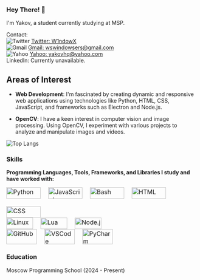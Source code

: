 ### Hey There! 👋

I'm Yakov, a student currently studying at MSP.

Contact:  
![Twitter](https://img.shields.io/badge/Twitter-1DA1F2?style=flat-square&logo=twitter&logoColor=white) [Twitter: W1ndowX](https://x.com/W1ndowX)  
![Gmail](https://img.shields.io/badge/Gmail-D14836?style=flat-square&logo=gmail&logoColor=white) [Gmail: wswindowsers@gmail.com](mailto:wswindowsers@gmail.com)  
![Yahoo](https://img.shields.io/badge/Yahoo-6001D2?style=flat-square&logo=yahoo&logoColor=white) [Yahoo: yakovhq@yahoo.com](mailto:yakovhq@yahoo.com)  
LinkedIn: Currently unavailable.

## Areas of Interest

- **Web Development**: I'm fascinated by creating dynamic and responsive web applications using technologies like Python, HTML, CSS, JavaScript, and frameworks such as Electron and Node.js.

- **OpenCV**: I have a keen interest in computer vision and image processing. Using OpenCV, I experiment with various projects to analyze and manipulate images and videos.

![Top Langs](https://github-readme-stats.vercel.app/api/top-langs/?username=GitW1n&layout=compact)

### Skills

**Programming Languages, Tools, Frameworks, and Libraries I study and have worked with:**  
<div style="display: flex; flex-wrap: wrap; gap: 20px; font-size: 16px;">
    <img src="https://img.shields.io/badge/Python-blue?style=flat-square&logo=python&logoColor=white" alt="Python" width="90" height="30" />
    <img src="https://img.shields.io/badge/JavaScript-F7DF1E?style=flat-square&logo=javascript&logoColor=black" alt="JavaScript" width="90" height="30" />
    <img src="https://img.shields.io/badge/Bash-4EAA25?style=flat-square&logo=gnubash&logoColor=white" alt="Bash" width="90" height="30" />
    <img src="https://img.shields.io/badge/HTML-E34F26?style=flat-square&logo=html5&logoColor=white" alt="HTML" width="90" height="30" />
    <img src="https://img.shields.io/badge/CSS-1572B6?style=flat-square&logo=css3&logoColor=white" alt="CSS" width="90" height="30" />
</div>

<div style="display: flex; flex-wrap: wrap; gap: 20px; font-size: 16px;">
    <img src="https://img.shields.io/badge/Linux-FCC624?style=flat-square&logo=linux&logoColor=black" alt="Linux" width="70" height="30" />
    <img src="https://img.shields.io/badge/Lua(Roblox)-blue?style=flat-square&logo=lua&logoColor=white" alt="Lua" width="70" height="30" />
    <img src="https://img.shields.io/badge/Node.js-339933?style=flat-square&logo=node.js&logoColor=white" alt="Node.js" width="70" height="30" />
</div>

<div style="display: flex; flex-wrap: wrap; gap: 20px; font-size: 16px;">
    <img src="https://img.shields.io/badge/GitHub-181717?style=flat-square&logo=github&logoColor=white" alt="GitHub" width="80" height="40" />
    <img src="https://img.shields.io/badge/VSCode-007ACC?style=flat-square&logo=visualstudiocode&logoColor=white" alt="VSCode" width="80" height="40" />
    <img src="https://img.shields.io/badge/PyCharm-000000?style=flat-square&logo=pycharm&logoColor=white" alt="PyCharm" width="80" height="40" />
</div>

### Education
Moscow Programming School (2024 - Present)
